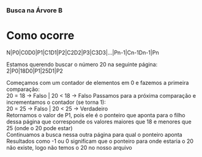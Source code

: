 ### Busca na Árvore B  

# Como ocorre 
N|P0|C0D0|P1|C1D1|P2|C2D2|P3|C3D3|...|Pn-1|Cn-1Dn-1|Pn  

Estamos querendo buscar o número 20 na seguinte página:
2|P0|18D0|P1|25D1|P2  

Começamos com um contador de elementos em 0 e fazemos a primeira comparação:  
20 = 18 -> Falso | 20 < 18 -> Falso
Passamos para a próxima comparação e incrementamos o contador (se torna 1):  
20 = 25 -> Falso | 20 < 25 -> Verdadeiro  
Retornamos o valor de P1, pois ele é o ponteiro que aponta para o filho dessa página que corresponde os valores maiores 
que 18 e menores que 25 (onde o 20 pode estar)  
Continuamos a busca nessa outra página para qual o ponteiro aponta  
Resultados como -1 ou 0 significam que o ponteiro para onde estaria o 20 não existe, logo não temos o 20 no nosso arquivo  
